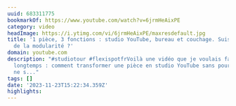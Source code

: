 ```yaml
---
uuid: 683311775
bookmarkOf: https://www.youtube.com/watch?v=6jrmHeAixPE
category: video
headImage: https://i.ytimg.com/vi/6jrmHeAixPE/maxresdefault.jpg
title: '1 pièce, 3 fonctions : studio YouTube, bureau et couchage. Suis-je un ninja
  de la modularité ?'
domain: youtube.com
description: "#studiotour #flexispotfrVoilà une vidéo que je voulais faire depuis
  longtemps : comment transformer une pièce en studio YouTube sans pour autant qu'elle
  ne s..."
tags: []
date: '2023-11-23T15:22:34.359Z'
highlights:
---
```



